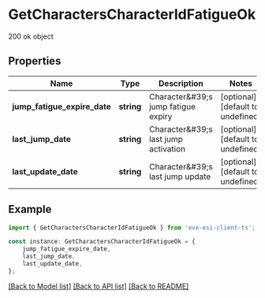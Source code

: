 # GetCharactersCharacterIdFatigueOk

200 ok object

## Properties

Name | Type | Description | Notes
------------ | ------------- | ------------- | -------------
**jump_fatigue_expire_date** | **string** | Character\&#39;s jump fatigue expiry | [optional] [default to undefined]
**last_jump_date** | **string** | Character\&#39;s last jump activation | [optional] [default to undefined]
**last_update_date** | **string** | Character\&#39;s last jump update | [optional] [default to undefined]

## Example

```typescript
import { GetCharactersCharacterIdFatigueOk } from 'eve-esi-client-ts';

const instance: GetCharactersCharacterIdFatigueOk = {
    jump_fatigue_expire_date,
    last_jump_date,
    last_update_date,
};
```

[[Back to Model list]](../README.md#documentation-for-models) [[Back to API list]](../README.md#documentation-for-api-endpoints) [[Back to README]](../README.md)
